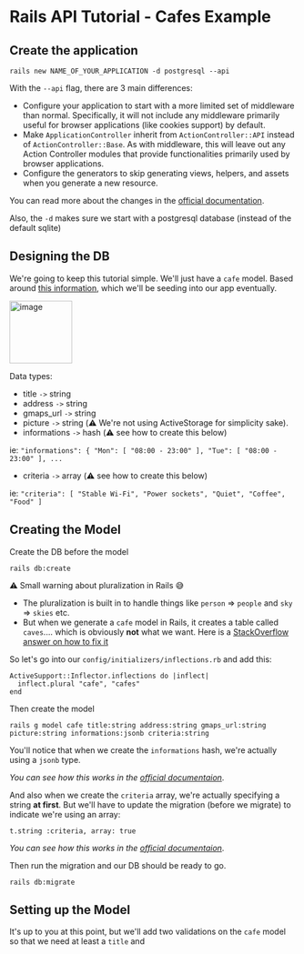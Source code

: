 # Rails API Tutorial - Cafes Example

## Create the application
```
rails new NAME_OF_YOUR_APPLICATION -d postgresql --api
```
With the `--api` flag, there are 3 main differences:
- Configure your application to start with a more limited set of middleware than normal. Specifically, it will not include any middleware primarily useful for browser applications (like cookies support) by default.
- Make `ApplicationController` inherit from `ActionController::API` instead of `ActionController::Base`. As with middleware, this will leave out any Action Controller modules that provide functionalities primarily used by browser applications.
- Configure the generators to skip generating views, helpers, and assets when you generate a new resource.

You can read more about the changes in the [official documentation](https://guides.rubyonrails.org/api_app.html).


Also, the `-d` makes sure we start with a postgresql database (instead of the default sqlite)

## Designing the DB
We're going to keep this tutorial simple. We'll just have a `cafe` model. Based around [this information](https://gist.github.com/yannklein/5d8f9acb1c22549a4ede848712ed651a), which we'll be seeding into our app eventually.
<p>
  <img width="110" alt="image" src="https://github.com/dmbf29/rails-api-tutorial/assets/25542223/d09c4e6c-a328-4bcc-9407-f2a971535c47">
</p>

Data types:
- title `->` string
- address `->` string
- gmaps_url `->` string
- picture `->` string (⚠️ We're not using ActiveStorage for simplicity sake).
- informations `->` hash (⚠️ see how to create this below)

ie: `"informations": { "Mon": [ "08:00 - 23:00" ], "Tue": [ "08:00 - 23:00" ], ...`
- criteria `->` array (⚠️ see how to create this below)

ie: `"criteria": [ "Stable Wi-Fi", "Power sockets", "Quiet", "Coffee", "Food" ]`

## Creating the Model
Create the DB before the model
```
rails db:create
```

⚠️ Small warning about pluralization in Rails 😅
- The pluralization is built in to handle things like `person` => `people` and `sky` => `skies` etc.
- But when we generate a `cafe` model in Rails, it creates a table called `caves`.... which is obviously **not** what we want. Here is a [StackOverflow answer on how to fix it](https://stackoverflow.com/a/10861810/8278088)

So let's go into our `config/initializers/inflections.rb` and add this:
```
ActiveSupport::Inflector.inflections do |inflect|
  inflect.plural "cafe", "cafes"
end
```

Then create the model
```
rails g model cafe title:string address:string gmaps_url:string picture:string informations:jsonb criteria:string
```

You'll notice that when we create the `informations` hash, we're actually using a `jsonb` type.

_You can see how this works in the [official documentaion](https://guides.rubyonrails.org/active_record_postgresql.html#json-and-jsonb)_.

And also when we create the `criteria` array, we're actually specifying a string **at first**. But we'll have to update the migration (before we migrate) to indicate we're using an array:
```
t.string :criteria, array: true
```
_You can see how this works in the [official documentaion](https://guides.rubyonrails.org/active_record_postgresql.html#array)_.

Then run the migration and our DB should be ready to go.
```
rails db:migrate
```

## Setting up the Model
It's up to you at this point, but we'll add two validations on the `cafe` model so that we need at least a `title` and
